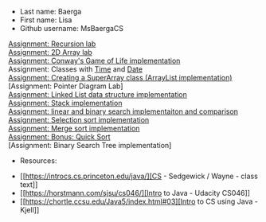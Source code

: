 * Last name: Baerga
* First name: Lisa
* Github username: MsBaergaCS

[Assignment: Recursion lab](/classwork/0day/dayZero.java)  
[Assignment: 2D Array lab](classwork/1day/dayNumOne.java)  
[Assignment: Conway's Game of Life implementation](classwork/2day/gameOfLife.java)  
Assignment: Classes with [Time](classwork/3day/Time.java) and [Date](classwork/3day/Date.java)  
[Assignment: Creating a SuperArray class (ArrayList implementation)](classwork/4day/superArray.java)  
[Assignment: Pointer Diagram Lab]  
[Assignment: Linked List data structure implementation](classwork/5-6day)  
[Assignment: Stack implementation](classwork/8day)  
[Assignment: linear and binary search implementaiton and comparison](classwork/10day)  
[Assignment: Selection sort implementation](classwork/12day/Sort.java)  
[Assignment: Merge sort implementation](classwork/12day/Sort.java)  
[Assignment: Bonus: Quick Sort](classwork/12day/Sort.java)  
[Assignment: Binary Search Tree implementation]  

* Resources:
- [[https://introcs.cs.princeton.edu/java/][CS - Sedgewick / Wayne - class text]]
- [[https://horstmann.com/sjsu/cs046/][Intro to Java - Udacity CS046]]
- [[https://chortle.ccsu.edu/Java5/index.html#03][Intro to CS using Java - Kjell]]
